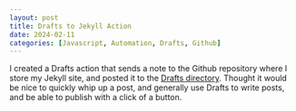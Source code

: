 ```yaml
---
layout: post
title: Drafts to Jekyll Action
date: 2024-02-11
categories: [Javascript, Automation, Drafts, Github]
---
```

I created a Drafts action that sends a note to the Github repository where I store my Jekyll site, and posted it to the [Drafts directory](https://directory.getdrafts.com/a/2QL).  Thought it would be nice to quickly whip up a post, and generally use Drafts to write posts, and be able to publish with a click of a button.
